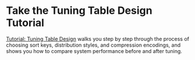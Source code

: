 # Take the Tuning Table Design Tutorial<a name="c_best-practices-tutorial-tuning-tables"></a>

[Tutorial: Tuning Table Design](tutorial-tuning-tables.md) walks you step by step through the process of choosing sort keys, distribution styles, and compression encodings, and shows you how to compare system performance before and after tuning\.